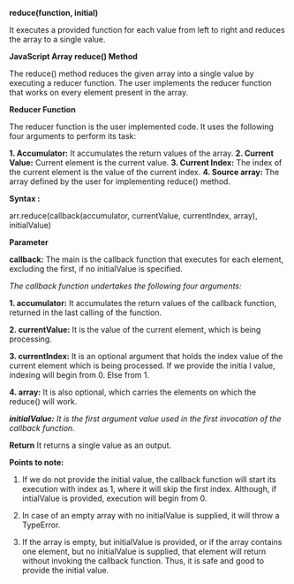 **reduce(function, initial)**

It executes a provided function for each value from left to right and reduces the array to a single value.


**JavaScript Array reduce() Method**

The reduce() method reduces the given array into a single value by executing a reducer function. The user implements the reducer function that works on every element present in the array.

**Reducer Function**

The reducer function is the user implemented code. It uses the following four arguments to perform its task:

**1. Accumulator:** It accumulates the return values of the array.
**2. Current Value:** Current element is the current value.
**3. Current Index:** The index of the current element is the value of the current index.
**4. Source array:** The array defined by the user for implementing reduce() method.

**Syntax :**

arr.reduce(callback(accumulator, currentValue, currentIndex, array), initialValue)    


**Parameter**

**callback:** The main is the callback function that executes for each element, excluding the first, if no initialValue is specified.

_The callback function undertakes the following four arguments:_

**1. accumulator:** It accumulates the return values of the callback function, returned in the last calling of the function.

**2. currentValue:** It is the value of the current element, which is being processing.

**3. currentIndex:** It is an optional argument that holds the index value of the current element which is being processed. If we provide the initia l value, indexing will begin from 0. Else from 1.

**4. array:** It is also optional, which carries the elements on which the reduce() will work.

_**initialValue:** It is the first argument value used in the first invocation of the callback function._

**Return**
It returns a single value as an output.

**Points to note:**

1. If we do not provide the initial value, the callback function will start its execution with index as 1, where it will skip the first index. Although, if intialValue is provided, execution will begin from 0.

2. In case of an empty array with no initialValue is supplied, it will throw a TypeError.

3. If the array is empty, but initialValue is provided, or if the array contains one element, but no initialValue is supplied, that element will return without invoking the callback function.
Thus, it is safe and good to provide the initial value.

